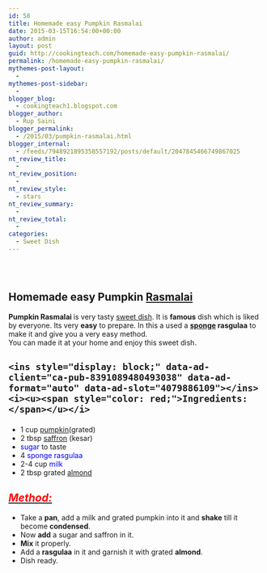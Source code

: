 ```yaml
---
id: 58
title: Homemade easy Pumpkin Rasmalai
date: 2015-03-15T16:54:00+00:00
author: admin
layout: post
guid: http://cookingteach.com/homemade-easy-pumpkin-rasmalai/
permalink: /homemade-easy-pumpkin-rasmalai/
mythemes-post-layout:
  - 
mythemes-post-sidebar:
  - 
blogger_blog:
  - cookingteach1.blogspot.com
blogger_author:
  - Rup Saini
blogger_permalink:
  - /2015/03/pumpkin-rasmalai.html
blogger_internal:
  - /feeds/7948921895358557192/posts/default/2047845466749867025
nt_review_title:
  - 
nt_review_position:
  - 
nt_review_style:
  - stars
nt_review_summary:
  - 
nt_review_total:
  - 
categories:
  - Sweet Dish
---
```

&nbsp;

<div style="clear: both; text-align: center;">
  <a style="margin-left: 1em; margin-right: 1em;" href="http://4.bp.blogspot.com/-aZSEuKpBQEQ/VQWvhKTwDjI/AAAAAAAAAJY/tGZ15OSzE50/s1600/download.jpg"><img src="http://4.bp.blogspot.com/-aZSEuKpBQEQ/VQWvhKTwDjI/AAAAAAAAAJY/tGZ15OSzE50/s1600/download.jpg" alt="" border="0" /></a>
</div>

## Homemade easy Pumpkin <a class="zem_slink" title="Ras malai" href="http://en.wikipedia.org/wiki/Ras_malai" target="_blank" rel="wikipedia">Rasmalai</a>

<div dir="ltr" style="text-align: left;">
  <b>Pumpkin Rasmalai </b>is very tasty <a class="zem_slink" title="Dessert" href="http://en.wikipedia.org/wiki/Dessert" target="_blank" rel="wikipedia">sweet dish</a>. It is <b>famous</b> dish which is liked by everyone. Its very <b>easy</b> to prepare. In this a used a <b><a class="zem_slink" title="Lemon Sponge Cake" href="http://www.williams-sonoma.com/recipe/lemon-sponge-cake.html" target="_blank" rel="williamssonoma">sponge</a> rasgulaa</b> to make it and give you a very easy method.<br /> You can made it at your home and enjoy this sweet dish.</p> 
  
  <h2 style="text-align: left;">
    <!-- post -->
    
    <ins style="display: block;" data-ad-client="ca-pub-8391089480493038" data-ad-format="auto" data-ad-slot="4079886109"></ins><i><u><span style="color: red;">Ingredients:</span></u></i>
  </h2>
  
  <ul style="text-align: left;">
    <li>
      1 cup <span style="color: blue;"><a class="zem_slink" title="Pumpkin" href="http://en.wikipedia.org/wiki/Pumpkin" target="_blank" rel="wikipedia">pumpkin</a></span>(grated)
    </li>
    <li>
      2 tbsp <span style="color: blue;"><a class="zem_slink" title="Saffron" href="http://en.wikipedia.org/wiki/Saffron" target="_blank" rel="wikipedia">saffron</a> </span>(kesar)
    </li>
    <li>
      <span style="color: blue;">sugar</span> to taste
    </li>
    <li>
      4 <span style="color: blue;">sponge rasgulaa</span>
    </li>
    <li>
      2-4 cup<span style="color: blue;"> milk</span>
    </li>
    <li>
      2 tbsp grated <span style="color: blue;"><a class="zem_slink" title="Almond" href="http://en.wikipedia.org/wiki/Almond" target="_blank" rel="wikipedia">almond</a></span>
    </li>
  </ul>
  
  <h2 style="text-align: left;">
    <i><u><span style="color: red;">Method:</span></u></i>
  </h2>
  
  <p>
    <ins style="display: block;" data-ad-client="ca-pub-8391089480493038" data-ad-format="auto" data-ad-slot="4079886109"></ins>
  </p>
  
  <ul style="text-align: left;">
    <li>
      Take a <b>pan</b>, add a milk and grated pumpkin into it and <b>shake</b> till it become <b>condensed</b>.
    </li>
    <li>
      Now <b>add</b> a sugar and saffron in it.
    </li>
    <li>
      <b>Mix</b> it properly.
    </li>
    <li>
      Add a <b>rasgulaa</b> in it and garnish it with grated <b>almond</b>.
    </li>
    <li>
      Dish ready.
    </li>
  </ul>
</div>